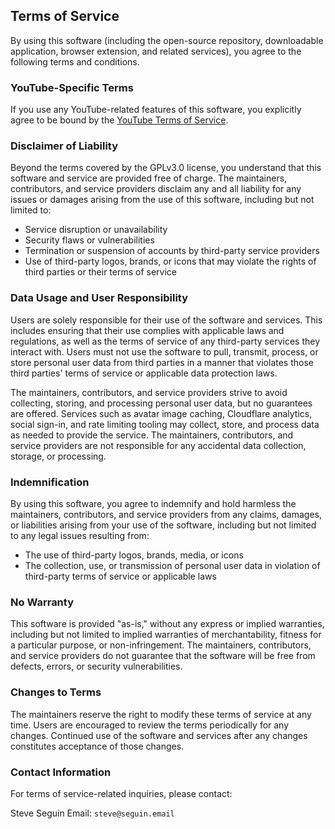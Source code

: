 ## Terms of Service
By using this software (including the open-source repository, downloadable application, browser extension, and related services), you agree to the following terms and conditions.

### YouTube-Specific Terms
If you use any YouTube-related features of this software, you explicitly agree to be bound by the [YouTube Terms of Service](https://www.youtube.com/t/terms).

### Disclaimer of Liability
Beyond the terms covered by the GPLv3.0 license, you understand that this software and service are provided free of charge. The maintainers, contributors, and service providers disclaim any and all liability for any issues or damages arising from the use of this software, including but not limited to:
- Service disruption or unavailability
- Security flaws or vulnerabilities
- Termination or suspension of accounts by third-party service providers
- Use of third-party logos, brands, or icons that may violate the rights of third parties or their terms of service

### Data Usage and User Responsibility
Users are solely responsible for their use of the software and services. This includes ensuring that their use complies with applicable laws and regulations, as well as the terms of service of any third-party services they interact with. Users must not use the software to pull, transmit, process, or store personal user data from third parties in a manner that violates those third parties' terms of service or applicable data protection laws. 

The maintainers, contributors, and service providers strive to avoid collecting, storing, and processing personal user data, but no guarantees are offered. Services such as avatar image caching, Cloudflare analytics, social sign-in, and rate limiting tooling may collect, store, and process data as needed to provide the service. The maintainers, contributors, and service providers are not responsible for any accidental data collection, storage, or processing.

### Indemnification
By using this software, you agree to indemnify and hold harmless the maintainers, contributors, and service providers from any claims, damages, or liabilities arising from your use of the software, including but not limited to any legal issues resulting from:
- The use of third-party logos, brands, media, or icons
- The collection, use, or transmission of personal user data in violation of third-party terms of service or applicable laws

### No Warranty
This software is provided "as-is," without any express or implied warranties, including but not limited to implied warranties of merchantability, fitness for a particular purpose, or non-infringement. The maintainers, contributors, and service providers do not guarantee that the software will be free from defects, errors, or security vulnerabilities.

### Changes to Terms
The maintainers reserve the right to modify these terms of service at any time. Users are encouraged to review the terms periodically for any changes. Continued use of the software and services after any changes constitutes acceptance of those changes.

### Contact Information
For terms of service-related inquiries, please contact:

Steve Seguin
Email: `steve@seguin.email`
